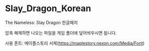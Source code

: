 # Slay_Dragon_Korean
The Nameless: Slay Dragon 한글패치

압축 해제하면 나오는 파일을 게임 폴더에 덮어씌우시면 됩니다.

사용 폰트: 메이플스토리 서체(https://maplestory.nexon.com/Media/Font)
